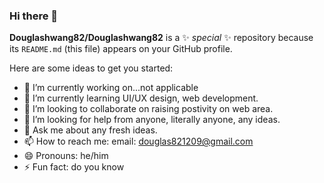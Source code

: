 ### Hi there 👋

**Douglashwang82/Douglashwang82** is a ✨ _special_ ✨ repository because its `README.md` (this file) appears on your GitHub profile.

Here are some ideas to get you started:

- 🔭 I’m currently working on...not applicable
- 🌱 I’m currently learning UI/UX design, web development.
- 👯 I’m looking to collaborate on raising postivity on web area. 
- 🤔 I’m looking for help from anyone, literally anyone, any ideas.
- 💬 Ask me about any fresh ideas.
- 📫 How to reach me: email: douglas821209@gmail.com
- 😄 Pronouns: he/him
- ⚡ Fun fact: do you know 
